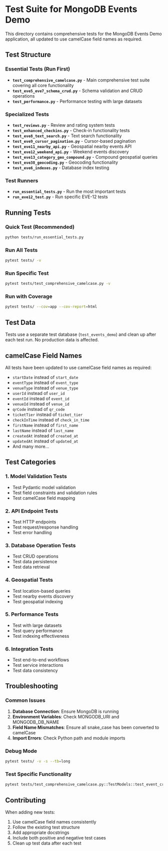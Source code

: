 # Test Suite for MongoDB Events Demo

This directory contains comprehensive tests for the MongoDB Events Demo application, all updated to use camelCase field names as required.

## Test Structure

### Essential Tests (Run First)
- **`test_comprehensive_camelcase.py`** - Main comprehensive test suite covering all core functionality
- **`test_eve5_eve7_schema_crud.py`** - Schema validation and CRUD operations
- **`test_performance.py`** - Performance testing with large datasets

### Specialized Tests
- **`test_reviews.py`** - Review and rating system tests
- **`test_enhanced_checkins.py`** - Check-in functionality tests
- **`test_eve8_text_search.py`** - Text search functionality
- **`test_eve9_cursor_pagination.py`** - Cursor-based pagination
- **`test_eve11_nearby_api.py`** - Geospatial nearby events API
- **`test_eve12_weekend_api.py`** - Weekend events discovery
- **`test_eve13_category_geo_compound.py`** - Compound geospatial queries
- **`test_eve38_geocoding.py`** - Geocoding functionality
- **`test_eve6_indexes.py`** - Database index testing

### Test Runners
- **`run_essential_tests.py`** - Run the most important tests
- **`run_eve12_test.py`** - Run specific EVE-12 tests

## Running Tests

### Quick Test (Recommended)
```bash
python tests/run_essential_tests.py
```

### Run All Tests
```bash
pytest tests/ -v
```

### Run Specific Test
```bash
pytest tests/test_comprehensive_camelcase.py -v
```

### Run with Coverage
```bash
pytest tests/ --cov=app --cov-report=html
```

## Test Data

Tests use a separate test database (`test_events_demo`) and clean up after each test run. No production data is affected.

## camelCase Field Names

All tests have been updated to use camelCase field names as required:

- `startDate` instead of `start_date`
- `eventType` instead of `event_type`
- `venueType` instead of `venue_type`
- `userId` instead of `user_id`
- `eventId` instead of `event_id`
- `venueId` instead of `venue_id`
- `qrCode` instead of `qr_code`
- `ticketTier` instead of `ticket_tier`
- `checkInTime` instead of `check_in_time`
- `firstName` instead of `first_name`
- `lastName` instead of `last_name`
- `createdAt` instead of `created_at`
- `updatedAt` instead of `updated_at`
- And many more...

## Test Categories

### 1. Model Validation Tests
- Test Pydantic model validation
- Test field constraints and validation rules
- Test camelCase field mapping

### 2. API Endpoint Tests
- Test HTTP endpoints
- Test request/response handling
- Test error handling

### 3. Database Operation Tests
- Test CRUD operations
- Test data persistence
- Test data retrieval

### 4. Geospatial Tests
- Test location-based queries
- Test nearby events discovery
- Test geospatial indexing

### 5. Performance Tests
- Test with large datasets
- Test query performance
- Test indexing effectiveness

### 6. Integration Tests
- Test end-to-end workflows
- Test service interactions
- Test data consistency

## Troubleshooting

### Common Issues
1. **Database Connection**: Ensure MongoDB is running
2. **Environment Variables**: Check MONGODB_URI and MONGODB_DB_NAME
3. **Field Name Mismatches**: Ensure all snake_case has been converted to camelCase
4. **Import Errors**: Check Python path and module imports

### Debug Mode
```bash
pytest tests/ -v -s --tb=long
```

### Test Specific Functionality
```bash
pytest tests/test_comprehensive_camelcase.py::TestModels::test_event_create_valid -v
```

## Contributing

When adding new tests:
1. Use camelCase field names consistently
2. Follow the existing test structure
3. Add appropriate docstrings
4. Include both positive and negative test cases
5. Clean up test data after each test
